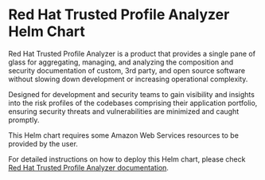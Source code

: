 # Red Hat Trusted Profile Analyzer Helm Chart

Red Hat Trusted Profile Analyzer is a product that provides a single pane of glass for aggregating, managing, and analyzing the composition and security documentation of custom, 3rd party, and open source software without slowing down development or increasing operational complexity.  

Designed for development and security teams to gain visibility and insights into the risk profiles of the codebases comprising their application portfolio, ensuring security threats and vulnerabilities are minimized and caught promptly.  

This Helm chart requires some Amazon Web Services resources to be provided by the user.

For detailed instructions on how to deploy this Helm chart, please check [Red Hat Trusted Profile Analyzer documentation](https://access.redhat.com/documentation/en-us/red_hat_trusted_profile_analyzer/2.0/html/deployment_guide/index).
